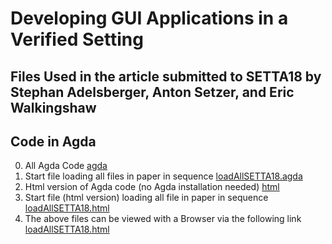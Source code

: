 

# Developing GUI Applications in a Verified Setting

## Files Used in the article submitted to SETTA18 by Stephan Adelsberger, Anton Setzer, and Eric Walkingshaw

## Code in Agda
0. All Agda Code
  [agda](/agda/)
1. Start file loading all files in paper in sequence
  [loadAllSETTA18.agda](/agda/examples/GUIgeneric/loadAllSETTA18.agda)
2. Html version of Agda code (no Agda installation needed)
  [html](/html/)
3. Start file (html version) loading all file in paper in sequence
   [loadAllSETTA18.html](html/GUIgeneric.loadAllSETTA18.agda) 
4. The above files can be viewed with a Browser via the following link
   [loadAllSETTA18.html](http://www.cs.swan.ac.uk/~csetzer/transfer/setta18Temporary8mnR4wzuQrkJ/GUIgeneric.loadAllSETTA18.html)
